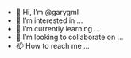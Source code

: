 - 👋 Hi, I’m @garygml
- 👀 I’m interested in ...
- 🌱 I’m currently learning ...
- 💞️ I’m looking to collaborate on ...
- 📫 How to reach me ...

<!---
garygml/garygml is a ✨ special ✨ repository because its `README.md` (this file) appears on your GitHub profile.
You can click the Preview link to take a look at your changes.
--->
